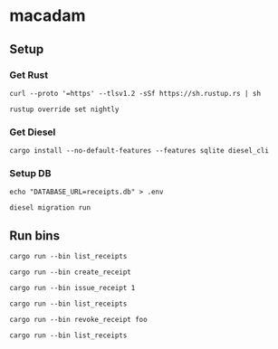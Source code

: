 # macadam

## Setup

### Get Rust

    curl --proto '=https' --tlsv1.2 -sSf https://sh.rustup.rs | sh

    rustup override set nightly

### Get Diesel

    cargo install --no-default-features --features sqlite diesel_cli

### Setup DB

    echo "DATABASE_URL=receipts.db" > .env

    diesel migration run

## Run bins

    cargo run --bin list_receipts

    cargo run --bin create_receipt

    cargo run --bin issue_receipt 1

    cargo run --bin list_receipts

    cargo run --bin revoke_receipt foo

    cargo run --bin list_receipts

